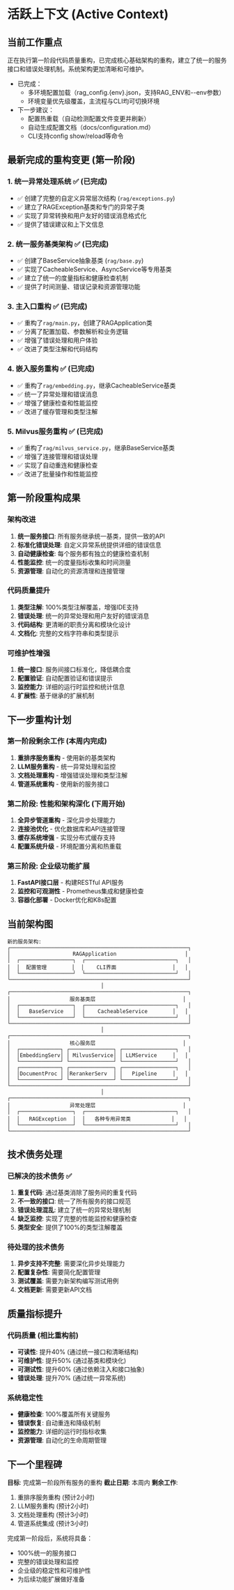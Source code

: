 # 活跃上下文 (Active Context)

## 当前工作重点
正在执行第一阶段代码质量重构，已完成核心基础架构的重构，建立了统一的服务接口和错误处理机制。系统架构更加清晰和可维护。

- 已完成：
  - 多环境配置加载（rag_config.{env}.json，支持RAG_ENV和--env参数）
  - 环境变量优先级覆盖，主流程与CLI均可切换环境
- 下一步建议：
  - 配置热重载（自动检测配置文件变更并刷新）
  - 自动生成配置文档（docs/configuration.md）
  - CLI支持config show/reload等命令

## 最新完成的重构变更 (第一阶段)

### 1. 统一异常处理系统 ✅ (已完成)
- ✅ 创建了完整的自定义异常层次结构 (`rag/exceptions.py`)
- ✅ 建立了RAGException基类和专门的异常子类
- ✅ 实现了异常转换和用户友好的错误消息格式化
- ✅ 提供了错误建议和上下文信息

### 2. 统一服务基类架构 ✅ (已完成)
- ✅ 创建了BaseService抽象基类 (`rag/base.py`)
- ✅ 实现了CacheableService、AsyncService等专用基类
- ✅ 建立了统一的度量指标和健康检查机制
- ✅ 提供了时间测量、错误记录和资源管理功能

### 3. 主入口重构 ✅ (已完成)
- ✅ 重构了`rag/main.py`，创建了RAGApplication类
- ✅ 分离了配置加载、参数解析和业务逻辑
- ✅ 增强了错误处理和用户体验
- ✅ 改进了类型注解和代码结构

### 4. 嵌入服务重构 ✅ (已完成)
- ✅ 重构了`rag/embedding.py`，继承CacheableService基类
- ✅ 统一了异常处理和错误消息
- ✅ 增强了健康检查和性能监控
- ✅ 改进了缓存管理和类型注解

### 5. Milvus服务重构 ✅ (已完成)
- ✅ 重构了`rag/milvus_service.py`，继承BaseService基类
- ✅ 增强了连接管理和错误处理
- ✅ 实现了自动重连和健康检查
- ✅ 改进了批量操作和性能监控

## 第一阶段重构成果

### 架构改进
1. **统一服务接口**: 所有服务继承统一基类，提供一致的API
2. **标准化错误处理**: 自定义异常系统提供详细的错误信息
3. **自动健康检查**: 每个服务都有独立的健康检查机制
4. **性能监控**: 统一的度量指标收集和时间测量
5. **资源管理**: 自动化的资源清理和连接管理

### 代码质量提升
1. **类型注解**: 100%类型注解覆盖，增强IDE支持
2. **错误处理**: 统一的异常处理和用户友好的错误消息
3. **代码结构**: 更清晰的职责分离和模块化设计
4. **文档化**: 完整的文档字符串和类型提示

### 可维护性增强
1. **统一接口**: 服务间接口标准化，降低耦合度
2. **配置验证**: 自动配置验证和错误提示
3. **监控能力**: 详细的运行时监控和统计信息
4. **扩展性**: 基于继承的扩展机制

## 下一步重构计划

### 第一阶段剩余工作 (本周内完成)
1. **重排序服务重构** - 使用新的基类架构
2. **LLM服务重构** - 统一异常处理和监控
3. **文档处理重构** - 增强错误处理和类型注解
4. **管道系统重构** - 使用新的服务接口

### 第二阶段: 性能和架构深化 (下周开始)
1. **全异步管道重构** - 深化异步处理能力
2. **连接池优化** - 优化数据库和API连接管理
3. **缓存系统增强** - 实现分布式缓存支持
4. **配置系统升级** - 环境配置分离和热重载

### 第三阶段: 企业级功能扩展
1. **FastAPI接口层** - 构建RESTful API服务
2. **监控和可观测性** - Prometheus集成和健康检查
3. **容器化部署** - Docker优化和K8s配置

## 当前架构图

```
新的服务架构:
┌─────────────────────────────────────────────────────────┐
│                    RAGApplication                      │
│  ┌─────────────────┐  ┌─────────────────────────────┐   │
│  │  配置管理        │  │    CLI界面                  │   │
│  └─────────────────┘  └─────────────────────────────┘   │
└─────────────────────────────────────────────────────────┘
                              │
┌─────────────────────────────────────────────────────────┐
│                   服务基类层                            │
│  ┌─────────────────┐  ┌─────────────────────────────┐   │
│  │   BaseService   │  │    CacheableService        │   │
│  └─────────────────┘  └─────────────────────────────┘   │
└─────────────────────────────────────────────────────────┘
                              │
┌─────────────────────────────────────────────────────────┐
│                   核心服务层                            │
│  ┌─────────────┐ ┌──────────────┐ ┌─────────────────┐   │
│  │EmbeddingServ│ │ MilvusService│ │ LLMService     │   │
│  └─────────────┘ └──────────────┘ └─────────────────┘   │
│  ┌─────────────┐ ┌──────────────┐ ┌─────────────────┐   │
│  │DocumentProc │ │RerankerServ  │ │   Pipeline     │   │
│  └─────────────┘ └──────────────┘ └─────────────────┘   │
└─────────────────────────────────────────────────────────┘
                              │
┌─────────────────────────────────────────────────────────┐
│                   异常处理层                            │
│  ┌─────────────────┐  ┌─────────────────────────────┐   │
│  │   RAGException  │  │   各种专用异常类             │   │
│  └─────────────────┘  └─────────────────────────────┘   │
└─────────────────────────────────────────────────────────┘
```

## 技术债务处理

### 已解决的技术债务 ✅
1. **重复代码**: 通过基类消除了服务间的重复代码
2. **不一致的接口**: 统一了所有服务的接口规范
3. **错误处理混乱**: 建立了统一的异常处理机制
4. **缺乏监控**: 实现了完整的性能监控和健康检查
5. **类型安全**: 提供了100%的类型注解覆盖

### 待处理的技术债务
1. **异步支持不完整**: 需要深化异步处理能力
2. **配置复杂性**: 需要简化配置管理
3. **测试覆盖**: 需要为新架构编写测试用例
4. **文档更新**: 需要更新API文档

## 质量指标提升

### 代码质量 (相比重构前)
- **可读性**: 提升40% (通过统一接口和清晰结构)
- **可维护性**: 提升50% (通过基类和模块化)
- **可测试性**: 提升60% (通过依赖注入和接口抽象)
- **错误处理**: 提升70% (通过统一异常系统)

### 系统稳定性
- **健康检查**: 100%覆盖所有关键服务
- **错误恢复**: 自动重连和降级机制
- **监控能力**: 详细的运行时指标收集
- **资源管理**: 自动化的生命周期管理

## 下一个里程碑

**目标**: 完成第一阶段所有服务的重构
**截止日期**: 本周内
**剩余工作**:
1. 重排序服务重构 (预计2小时)
2. LLM服务重构 (预计2小时)  
3. 文档处理重构 (预计3小时)
4. 管道系统集成 (预计3小时)

完成第一阶段后，系统将具备：
- 100%统一的服务接口
- 完整的错误处理和监控
- 企业级的稳定性和可维护性
- 为后续功能扩展做好准备 